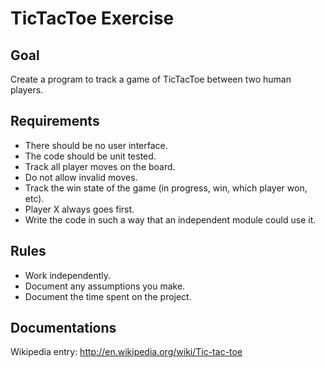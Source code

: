 # TicTacToe Exercise

## Goal

Create a program to track a game of TicTacToe between two human players. 

## Requirements

- There should be no user interface.
- The code should be unit tested.
- Track all player moves on the board.
- Do not allow invalid moves.
- Track the win state of the game (in progress, win, which player won, etc).
- Player X always goes first.
- Write the code in such a way that an independent module could use it.

## Rules
- Work independently.
- Document any assumptions you make.
- Document the time spent on the project.
 
## Documentations
Wikipedia entry: http://en.wikipedia.org/wiki/Tic-tac-toe
